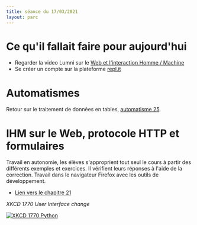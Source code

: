 ```yaml
---
title: séance du 17/03/2021
layout: parc
---
```



# Ce qu'il fallait faire pour aujourd'hui

* Regarder la video Lumni sur  le [Web et l'interaction Homme / Machine](https://www.lumni.fr/video/notions-de-web-et-d-interface-homme-machine#containerType=folder&containerSlug=revisions-bac-numerique-et-sciences-informatiques-1) 
* Se créer un compte sur la plateforme [repl.it](https://repl.it/)

# Automatismes

Retour sur le traitement de données en tables, [automatisme 25](../automatismes.md).
 
# IHM sur le Web, protocole HTTP et formulaires

Travail en autonomie, les élèves s'approprient tout seul le cours à partir des différents exemples et exercices. Il vérifient leurs réponses à l'aide de la correction. Travail dans le navigateur Firefox avec les outils de développement.

* [Lien vers le chapitre 21](../chapitre21.md)





_XKCD 1770 User Interface change_

[![XKCD 1770 Python](https://imgs.xkcd.com/comics/ui_change.png)](https://www.explainxkcd.com/wiki/index.php/1770:_UI_Change)

